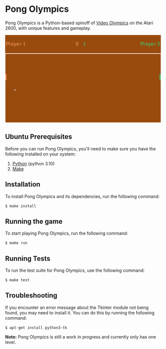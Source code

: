 # Pong Olympics

Pong Olympics is a Python-based spinoff of [Video Olympics](https://en.wikipedia.org/wiki/Video_Olympics) on the Atari 2600, with unique features and gameplay.

![pong-olympics](./docs/pong-olympics.png)

## Ubuntu Prerequisites

Before you can run Pong Olympics, you'll need to make sure you have the following installed on your system:

1. [Python](https://www.python.org/downloads/) (python 3.10)
2. [Make](https://www.gnu.org/software/make/)

## Installation

To install Pong Olympics and its dependencies, run the following command:

```bash
$ make install
```

## Running the game

To start playing Pong Olympics, run the following command:

```bash
$ make run
```

## Running Tests

To run the test suite for Pong Olympics, use the following command:

```bash
$ make test
```

## Troubleshooting

If you encounter an error message about the Tkinter module not being found, you may need to install it. You can do this by running the following command:

```bash
$ apt-get install python3-tk
```

**Note:** Pong Olympics is still a work in progress and currently only has one level.

